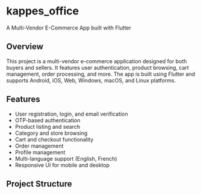 # kappes_office

A Multi-Vendor E-Commerce App built with Flutter

## Overview
This project is a multi-vendor e-commerce application designed for both buyers and sellers. It features user authentication, product browsing, cart management, order processing, and more. The app is built using Flutter and supports Android, iOS, Web, Windows, macOS, and Linux platforms.

## Features
- User registration, login, and email verification
- OTP-based authentication
- Product listing and search
- Category and store browsing
- Cart and checkout functionality
- Order management
- Profile management
- Multi-language support (English, French)
- Responsive UI for mobile and desktop

## Project Structure
